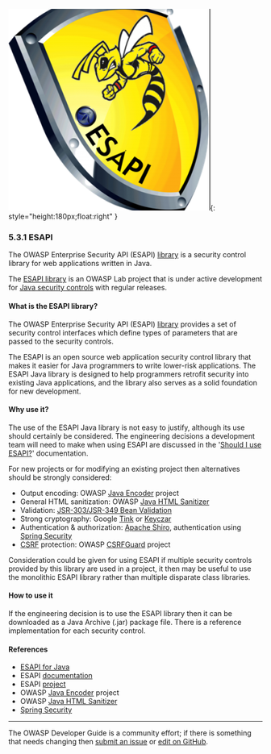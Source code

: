 ![ESAPI logo](../../assets/images/logos/esapi.png "OWASP ESAPI"){: style="height:180px;float:right" }

### 5.3.1 ESAPI

The OWASP Enterprise Security API (ESAPI) [library][esapi-docs] is a security control library
for web applications written in Java.

The [ESAPI library][esapi-project] is an OWASP Lab project that is under active development
for [Java security controls][esapi-java] with regular releases.

#### What is the ESAPI library?

The OWASP Enterprise Security API (ESAPI) [library][esapi-docs] provides a set of security control interfaces
which define types of parameters that are passed to the security controls.

The ESAPI is an open source web application security control library
that makes it easier for Java programmers to write lower-risk applications.
The ESAPI Java library is designed to help programmers retrofit security into existing Java applications,
and the library also serves as a solid foundation for new development.

#### Why use it?

The use of the ESAPI Java library is not easy to justify, although its use should certainly be considered.
The engineering decisions a development team will need to make when using ESAPI are discussed in the
'[Should I use ESAPI?][esapi-question]' documentation.

For new projects or for modifying an existing project then alternatives should be strongly considered:

* Output encoding: OWASP [Java Encoder][java-encoder] project
* General HTML sanitization: OWASP [Java HTML Sanitizer][java-sanitizer]
* Validation: [JSR-303/JSR-349 Bean Validation][bean]
* Strong cryptography: Google [Tink][google-tink] or [Keyczar][google-keyczar]
* Authentication & authorization: [Apache Shiro][shiro], authentication using [Spring Security][spring]
* [CSRF][cscsrf] protection: OWASP [CSRFGuard][csrfguard] project

Consideration could be given for using ESAPI if multiple security controls provided by this library are used in a project,
it then may be useful to use the monolithic ESAPI library rather than multiple disparate class libraries.

#### How to use it

If the engineering decision is to use the ESAPI library then it can be downloaded as a Java Archive (.jar) package file.
There is a reference implementation for each security control.

#### References

* [ESAPI for Java][esapi-java]
* ESAPI [documentation][esapi-docs]
* ESAPI [project][esapi-project]
* OWASP [Java Encoder][java-encoder] project
* OWASP [Java HTML Sanitizer][java-sanitizer]
* [Spring Security][spring]

----

The OWASP Developer Guide is a community effort; if there is something that needs changing
then [submit an issue][issue070301] or [edit on GitHub][edit070301].

[bean]: http://beanvalidation.org/
[csrfguard]: https://owasp.org/www-project-csrfguard/
[cscsrf]: https://cheatsheetseries.owasp.org/cheatsheets/Cross-Site_Request_Forgery_Prevention_Cheat_Sheet
[edit070301]: https://github.com/OWASP/www-project-developer-guide/blob/main/draft/07-implementation/03-secure-libraries/01-esapi.md
[esapi-docs]: https://www.javadoc.io/doc/org.owasp.esapi/esapi/latest/index.html
[esapi-java]: https://mvnrepository.com/artifact/org.owasp.esapi/esapi
[esapi-project]: https://owasp.org/www-project-enterprise-security-api/
[esapi-question]: https://owasp.org/www-project-enterprise-security-api/#div-shouldiuseesapi
[google-keyczar]: https://github.com/google/keyczar
[google-tink]: https://github.com/google/tink
[issue070301]: https://github.com/OWASP/DevGuide/issues/new?labels=content&template=request.md&title=Update:%2007-implementation/03-secure-libraries/01-esapi
[java-encoder]: https://owasp.org/www-project-java-encoder
[java-sanitizer]: https://owasp.org/www-project-java-html-sanitizer
[shiro]: https://shiro.apache.org/
[spring]: https://docs.spring.io/spring-security/reference/features/index.html
